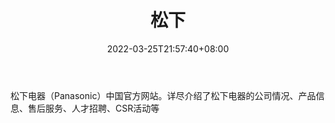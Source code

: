 ﻿---
weight: 
title: "松下"
description: "松下电器（Panasonic）中国官方网站。详尽介绍了松下电器的公司情况、产品信息、售后服务、人才招聘、CSR活动等"
date: 2022-03-25T21:57:40+08:00
lastmod: 2022-03-25T16:45:40+08:00
draft: false
authors: ["Metabd"]
featuredImage: "355.png"
link: "https://panasonic.cn/"
tags: ["松下","AR/VR/MR/XR"]
categories: ["navigation"]
navigation: ["AR/VR/MR/XR"]
lightgallery: true
toc: true
pinned: false
recommend: false
recommend1: false
---
松下电器（Panasonic）中国官方网站。详尽介绍了松下电器的公司情况、产品信息、售后服务、人才招聘、CSR活动等
